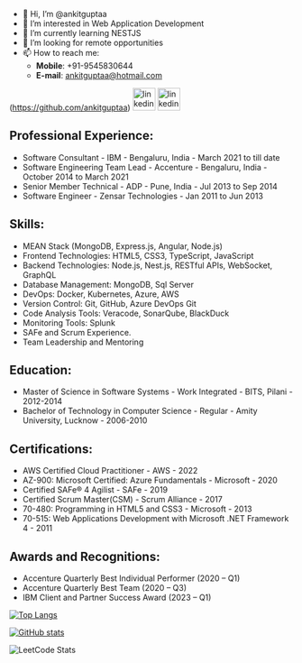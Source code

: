 - 👋 Hi, I’m @ankitguptaa
- 👀 I’m interested in Web Application Development
- 🌱 I’m currently learning NESTJS
- 💞️ I’m looking for remote opportunities
- 📫 How to reach me:
  * **Mobile**: +91-9545830644
  * **E-mail**: ankitguptaa@hotmail.com
    
    
(https://github.com/ankitguptaa)  [<img src='https://cdn1.iconfinder.com/data/icons/logotypes/32/circle-linkedin-512.png' alt='linkedin' height='40'>](https://www.linkedin.com/in/ankitguptaaa)  [<img src='https://encrypted-tbn0.gstatic.com/images?q=tbn:ANd9GcRg3_zUOTTVtG0oVsm36rwDXTDpFRwo6Q01J3vdQDE7&s' alt='linkedin' height='40'>](https://leetcode.com/ankitguptaa/)

 
Professional Experience:
--------------------
- Software Consultant - IBM - Bengaluru, India - March 2021 to till date
- Software Engineering Team Lead - Accenture - Bengaluru, India - October 2014 to March 2021
- Senior Member Technical - ADP - Pune, India - Jul 2013 to Sep 2014
- Software Engineer - Zensar Technologies - Jan 2011 to Jun 2013

Skills:
--------------------
- MEAN Stack (MongoDB, Express.js, Angular, Node.js)
- Frontend Technologies: HTML5, CSS3, TypeScript, JavaScript
- Backend Technologies: Node.js, Nest.js, RESTful APIs, WebSocket, GraphQL
- Database Management: MongoDB, Sql Server
- DevOps: Docker, Kubernetes, Azure, AWS 
- Version Control: Git, GitHub, Azure DevOps Git
- Code Analysis Tools: Veracode, SonarQube, BlackDuck
- Monitoring Tools: Splunk
- SAFe and Scrum Experience.
- Team Leadership and Mentoring

Education:
--------------------
- Master of Science in Software Systems - Work Integrated - BITS, Pilani - 2012-2014
- Bachelor of Technology in Computer Science - Regular - Amity University, Lucknow - 2006-2010

Certifications:
--------------------
- AWS Certified Cloud Practitioner - AWS - 2022
- AZ-900: Microsoft Certified: Azure Fundamentals - Microsoft - 2020
- Certified SAFe® 4 Agilist - SAFe - 2019
- Certified Scrum Master(CSM) - Scrum Alliance - 2017
- 70-480: Programming in HTML5 and CSS3 - Microsoft - 2013
- 70-515: Web Applications Development with Microsoft .NET Framework 4 - 2011

Awards and Recognitions:
--------------------
- Accenture Quarterly Best Individual Performer (2020 – Q1)
- Accenture Quarterly Best Team (2020 – Q3)
- IBM Client and Partner Success Award (2023 – Q1)

[![Top Langs](https://github-readme-stats.vercel.app/api/top-langs/?username=ankitguptaa)](https://github.com/ankitguptaa)

[![GitHub stats](https://github-readme-stats.vercel.app/api?username=ankitguptaa&show_icons=true)  ](https://github-readme-stats.vercel.app/api?username=ankitguptaa&theme=transparent)

![LeetCode Stats](https://leetcard.jacoblin.cool/ankitguptaa?theme=dark&font=Sansita)
